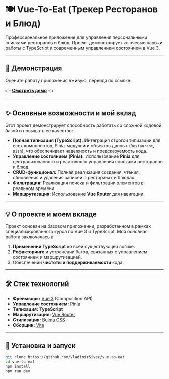 # 🍽️ Vue-To-Eat (Трекер Ресторанов и Блюд)

Профессиональное приложение для управления персональными списками ресторанов и блюд. Проект демонстрирует ключевые навыки работы с TypeScript и современным управлением состоянием в Vue 3.

***

## 🔗 Демонстрация

Оцените работу приложения вживую, перейдя по ссылке:

👉 **[Смотреть демо](https://to-eat-project.netlify.app)** 👈

***

## ✨ Основные возможности и мой вклад

Этот проект демонстрирует способность работать со сложной кодовой базой и повышать ее качество:

* **Полная типизация (TypeScript):** Интеграция строгой типизации для всех компонентов, Pinia-модулей и объектов данных (`Restaurant`, `Dish`), что обеспечивает надежность и предсказуемость кода.
* **Управление состоянием (Pinia):** Использование **Pinia** для централизованного и реактивного управления списками ресторанов и блюд.
* **CRUD-функционал:** Полная реализация создания, чтения, обновления и удаления записей о ресторанах и блюдах.
* **Фильтрация:** Реализация поиска и фильтрации элементов в реальном времени.
* **Маршрутизация:** Использование **Vue Router** для навигации.

***

## 💡 О проекте и моем вкладе

Проект основан на базовом приложении, разработанном в рамках специализированного курса по Vue 3 и TypeScript. Моя основная работа заключалась в:
1.  **Применении TypeScript** ко всей существующей логике.
2.  **Рефакторинге** и устранении багов, связанных с управлением состоянием и маршрутизацией.
3.  Обеспечении **чистоты и поддерживаемости** кода.

***

## 🛠️ Стек технологий

* **Фреймворк:** [Vue 3](https://vuejs.org/) (Composition API)
* **Управление состоянием:** [Pinia](https://pinia.vuejs.org/)
* **Типизация:** **TypeScript**
* **Маршрутизация:** [Vue Router](https://router.vuejs.org/)
* **Стилизация:** [Bulma CSS](https://bulma.io/)
* **Сборщик:** [Vite](https://vitejs.dev/)

***

## 🚀 Установка и запуск

```bash
git clone https://github.com/VladimirSivac/vue-to-eat
cd vue-to-eat
npm install
npm run dev
